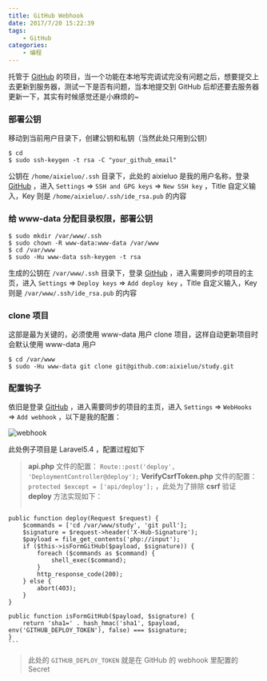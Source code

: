 ```yaml
---
title: GitHub Webhook
date: 2017/7/20 15:22:39
tags: 
	- GitHub
categories: 
	- 编程
---
```


托管于 [GitHub](https://github.com) 的项目，当一个功能在本地写完调试完没有问题之后，想要提交上去更新到服务器，测试一下是否有问题，当本地提交到 GitHub 后却还要去服务器更新一下，其实有时候感觉还是小麻烦的~

<!-- more -->

### 部署公钥

移动到当前用户目录下，创建公钥和私钥（当然此处只用到公钥）

```
$ cd
$ sudo ssh-keygen -t rsa -C "your_github_email"
```

公钥在 `/home/aixieluo/.ssh` 目录下，此处的 aixieluo 是我的用户名称，登录 [GitHub](https://github.com) ，进入 `Settings` => `SSH and GPG keys` => `New SSH key` ，Title 自定义输入，Key 则是 `/home/aixieluo/.ssh/ide_rsa.pub` 的内容

### 给 www-data 分配目录权限，部署公钥

```
$ sudo mkdir /var/www/.ssh
$ sudo chown -R www-data:www-data /var/www
$ cd /var/www
$ sudo -Hu www-data ssh-keygen -t rsa 
```

生成的公钥在 `/var/www/.ssh` 目录下，登录 [GitHub](https://github.com) ，进入需要同步的项目的主页，进入 `Settings` => `Deploy keys` => `Add deploy key` ，Title 自定义输入，Key 则是 `/var/www/.ssh/ide_rsa.pub` 的内容

### clone 项目

这部是最为关键的，必须使用 www-data 用户 clone 项目，这样自动更新项目时会默认使用 www-data 用户

```
$ cd /var/www 
$ sudo -Hu www-data git clone git@github.com:aixieluo/study.git
```

### 配置钩子

依旧是登录 [GitHub](https://github.com) ，进入需要同步的项目的主页，进入 `Settings` => `WebHooks` => `Add webhook` ，以下是我的配置：

![webhook](../img/webhooks/img1.png)

此处例子项目是 Laravel5.4 ，配置过程如下

> **api.php** 文件的配置： `Route::post('deploy', 'DeploymentController@deploy');`
> **VerifyCsrfToken.php** 文件的配置： `protected $except = ['api/deploy'];` ，此处为了排除 **csrf** 验证
> **deploy** 方法实现如下：
>	```
    public function deploy(Request $request) {
        $commands = ['cd /var/www/study', 'git pull'];
        $signature = $request->header('X-Hub-Signature');
        $payload = file_get_contents('php://input');
        if ($this->isFormGitHub($payload, $signature)) {
            foreach ($commands as $command) {
                shell_exec($command);
            }
            http_response_code(200);
        } else {
            abort(403);
        }
    }

    public function isFormGitHub($payload, $signature) {
        return 'sha1=' . hash_hmac('sha1', $payload, env('GITHUB_DEPLOY_TOKEN'), false) === $signature;
    }
    ```
> 此处的 `GITHUB_DEPLOY_TOKEN` 就是在 GitHub 的 webhook 里配置的 Secret